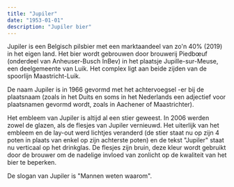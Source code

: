 ```yaml
---
title: "Jupiler"
date: "1953-01-01"
description: "Jupiler bier"
---
```


Jupiler is een Belgisch pilsbier met een marktaandeel van zo'n 40% (2019) in het eigen land. Het bier wordt gebrouwen door brouwerij Piedbœuf (onderdeel van Anheuser-Busch InBev) in het plaatsje Jupille-sur-Meuse, een deelgemeente van Luik. Het complex ligt aan beide zijden van de spoorlijn Maastricht-Luik.

De naam Jupiler is in 1966 gevormd met het achtervoegsel -er bij de plaatsnaam (zoals in het Duits en soms in het Nederlands een adjectief voor plaatsnamen gevormd wordt, zoals in Aachener of Maastrichter).

Het embleem van Jupiler is altijd al een stier geweest. In 2006 werden zowel de glazen, als de flesjes van Jupiler vernieuwd. Het uiterlijk van het embleem en de lay-out werd lichtjes veranderd (de stier staat nu op zijn 4 poten in plaats van enkel op zijn achterste poten) en de tekst "Jupiler" staat nu verticaal op het drinkglas. De flesjes zijn bruin, deze kleur wordt gebruikt door de brouwer om de nadelige invloed van zonlicht op de kwaliteit van het bier te beperken.

De slogan van Jupiler is "Mannen weten waarom". 